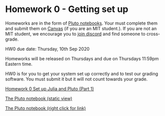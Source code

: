 # Homework 0 - Getting set up

Homeworks are in the form of [Pluto notebooks](https://github.com/fonsp/Pluto.jl). Your must complete them and submit them on [Canvas](https://canvas.mit.edu/courses/5637) (if you are an MIT student.). If you are not an MIT student, we encourage you to [join discord](https://discord.gg/Z5qnVf8) and find someone to cross-grade.

HW0 due date: Thursday, 10th Sep 2020

Homeworks will be released on Thursdays and due on Thursdays 11:59pm Eastern time.

HW0 is for you to get your system set up correctly and to test our grading software. You must submit it but it will not count towards your grade.

[Homework 0 Set up Julia and Pluto (Part 1)](/installation/)

[The Pluto notebook (static view)](https://htmlpreview.github.io/?https://github.com/mitmath/18S191/blob/Fall20/homework/homework0/hw0.html)

[The Pluto notebook (right click for link)](https://raw.githubusercontent.com/mitmath/18S191/Fall20/homework/homework0/hw0.jl)
